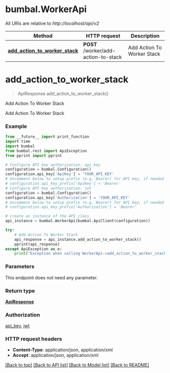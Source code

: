 # bumbal.WorkerApi

All URIs are relative to *http://localhost/api/v2*

Method | HTTP request | Description
------------- | ------------- | -------------
[**add_action_to_worker_stack**](WorkerApi.md#add_action_to_worker_stack) | **POST** /worker/add-action-to-stack | Add Action To Worker Stack


# **add_action_to_worker_stack**
> ApiResponse add_action_to_worker_stack()

Add Action To Worker Stack

Add Action To Worker Stack

### Example
```python
from __future__ import print_function
import time
import bumbal
from bumbal.rest import ApiException
from pprint import pprint

# Configure API key authorization: api_key
configuration = bumbal.Configuration()
configuration.api_key['ApiKey'] = 'YOUR_API_KEY'
# Uncomment below to setup prefix (e.g. Bearer) for API key, if needed
# configuration.api_key_prefix['ApiKey'] = 'Bearer'
# Configure API key authorization: jwt
configuration = bumbal.Configuration()
configuration.api_key['Authorization'] = 'YOUR_API_KEY'
# Uncomment below to setup prefix (e.g. Bearer) for API key, if needed
# configuration.api_key_prefix['Authorization'] = 'Bearer'

# create an instance of the API class
api_instance = bumbal.WorkerApi(bumbal.ApiClient(configuration))

try:
    # Add Action To Worker Stack
    api_response = api_instance.add_action_to_worker_stack()
    pprint(api_response)
except ApiException as e:
    print("Exception when calling WorkerApi->add_action_to_worker_stack: %s\n" % e)
```

### Parameters
This endpoint does not need any parameter.

### Return type

[**ApiResponse**](ApiResponse.md)

### Authorization

[api_key](../README.md#api_key), [jwt](../README.md#jwt)

### HTTP request headers

 - **Content-Type**: application/json, application/xml
 - **Accept**: application/json, application/xml

[[Back to top]](#) [[Back to API list]](../README.md#documentation-for-api-endpoints) [[Back to Model list]](../README.md#documentation-for-models) [[Back to README]](../README.md)

